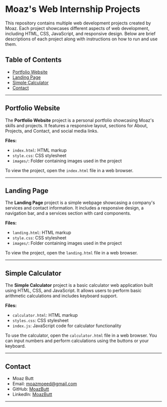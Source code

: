 # Moaz's Web Internship Projects

This repository contains multiple web development projects created by Moaz. Each project showcases different aspects of web development, including HTML, CSS, JavaScript, and responsive design. Below are brief descriptions of each project along with instructions on how to run and use them.

## Table of Contents

- [Portfolio Website](#portfolio-website)
- [Landing Page](#landing-page)
- [Simple Calculator](#simple-calculator)
- [Contact](#contact)

---

## Portfolio Website

The **Portfolio Website** project is a personal portfolio showcasing Moaz's skills and projects. It features a responsive layout, sections for About, Projects, and Contact, and social media links.

**Files:**
- `index.html`: HTML markup
- `style.css`: CSS stylesheet
- `images/`: Folder containing images used in the project

To view the project, open the `index.html` file in a web browser.

---

## Landing Page

The **Landing Page** project is a simple webpage showcasing a company's services and contact information. It includes a responsive design, a navigation bar, and a services section with card components.

**Files:**
- `landing.html`: HTML markup
- `style.css`: CSS stylesheet
- `images/`: Folder containing images used in the project

To view the project, open the `landing.html` file in a web browser.

---

## Simple Calculator

The **Simple Calculator** project is a basic calculator web application built using HTML, CSS, and JavaScript. It allows users to perform basic arithmetic calculations and includes keyboard support.

**Files:**
- `calculator.html`: HTML markup
- `styles.css`: CSS stylesheet
- `index.js`: JavaScript code for calculator functionality

To use the calculator, open the `calculator.html` file in a web browser. You can input numbers and perform calculations using the buttons or your keyboard.

---

## Contact

- Moaz Butt
- Email: moazmoeed@gmail.com
- GitHub: [MoazButt](https://github.com/MoazButt)
- LinkedIn: [MoazButt](https://www.linkedin.com/in/moaz-butt-123456789/)

---

